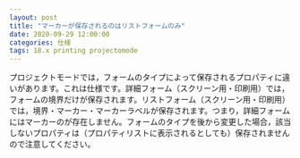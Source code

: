 ```yaml
---
layout: post
title: "マーカーが保存されるのはリストフォームのみ"
date: 2020-09-29 12:00:00
categories: 仕様
tags: 18.x printing projectomode
---
```


プロジェクトモードでは，フォームのタイプによって保存されるプロパティに違いがあります。これは仕様です。詳細フォーム（スクリーン用・印刷用）では，フォームの境界だけが保存されます。リストフォーム（スクリーン用・印刷用）では，境界・マーカー・マーカーラベルが保存されます。つまり，詳細フォームにはマーカーのが存在しません。フォームのタイプを後から変更した場合，該当しないプロパティは（プロパティリストに表示されるとしても）保存されませんので注意してください。
